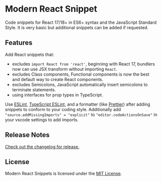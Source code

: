 # Modern React Snippet

Code snippets for React 17/18+ in ES6+ syntax and the JavaScript Standard Style.
It is very basic but additional snippets can be added if requested.

## Features

Add React snippets that:

- excludes `import React from 'react'`, beginning with React 17, bundlers now
  can use JSX transform without importing `React`.
- excludes Class components, Functional components is now the best and default
  way to create React components.
- excludes Semicolons, JavaScript automatically insert semicolons to terminate
  statements.
- using interfaces for prop types in TypeScript.

Use [ESLint](https://eslint.org), [TypeScript ESLint][1], and a formatter
(like [Prettier](https://prettier.io)) after adding snippets to conform to your
coding style. Additionally add `"source.addMissingImports" = "explicit"` to
`"editor.codeActionsOnSave"` in your vscode settings to add imports.

## Release Notes

[Check out the changelog for release.](CHANGELOG.md)

## License

Modern React Snippets is licensed under the [MIT License](LICENSE.md).

[1]: https://typescript-eslint.io/
